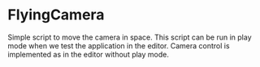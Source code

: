 # FlyingCamera
Simple script to move the camera in space. This script can be run in play mode when we test the application in the editor. Camera control is implemented as in the editor without play mode.

